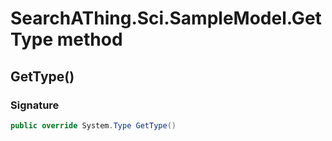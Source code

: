 # SearchAThing.Sci.SampleModel.GetType method
## GetType()
### Signature
```csharp
public override System.Type GetType()
```
